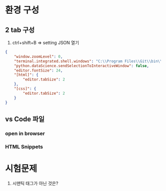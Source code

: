 # 환경 구성

## 2 tab 구성

1. ctrl+shift+B => setting JSON 열기

```json
{
    "window.zoomLevel": 0,
    "terminal.integrated.shell.windows": "C:\\Program Files\\Git\\bin\\bash.exe",
    "python.dataScience.sendSelectionToInteractiveWindow": false,
    "editor.fontSize": 24,
    "[html]": {
        "editor.tabSize": 2
    },
    "[css]": {
        "editor.tabSize": 2
    }
}
```

## vs Code 파일

### open in browser

### HTML Snippets



# 시험문제

1. 시맨틱 태그가 아닌 것은?